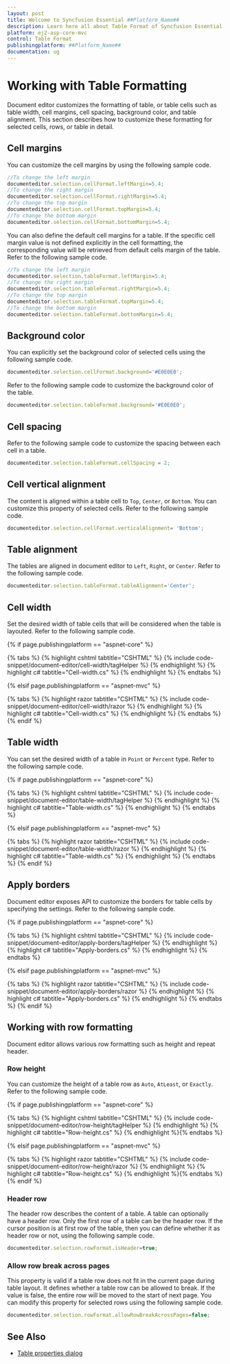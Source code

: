 ```yaml
---
layout: post
title: Welcome to Syncfusion Essential ##Platform_Name##
description: Learn here all about Table Format of Syncfusion Essential ##Platform_Name## widgets based on HTML5 and jQuery.
platform: ej2-asp-core-mvc
control: Table Format
publishingplatform: ##Platform_Name##
documentation: ug
---
```



# Working with Table Formatting

Document editor customizes the formatting of table, or table cells such as table width, cell margins, cell spacing, background color, and table alignment. This section describes how to customize these formatting for selected cells, rows, or table in detail.

## Cell margins

You can customize the cell margins by using the following sample code.

```typescript
//To change the left margin
documenteditor.selection.cellFormat.leftMargin=5.4;
//To change the right margin
documenteditor.selection.cellFormat.rightMargin=5.4;
//To change the top margin
documenteditor.selection.cellFormat.topMargin=5.4;
//To change the bottom margin
documenteditor.selection.cellFormat.bottomMargin=5.4;
```

You can also define the default cell margins for a table. If the specific cell margin value is not defined explicitly in the cell formatting, the corresponding value will be retrieved from default cells margin of the table. Refer to the following sample code.

```typescript
//To change the left margin
documenteditor.selection.tableFormat.leftMargin=5.4;
//To change the right margin
documenteditor.selection.tableFormat.rightMargin=5.4;
//To change the top margin
documenteditor.selection.tableFormat.topMargin=5.4;
//To change the bottom margin
documenteditor.selection.tableFormat.bottomMargin=5.4;
```

## Background color

You can explicitly set the background color of selected cells using the following sample code.

```typescript
documenteditor.selection.cellFormat.background='#E0E0E0';
```

Refer to the following sample code to customize the background color of the table.

```typescript
documenteditor.selection.tableFormat.background='#E0E0E0';
```

## Cell spacing

Refer to the following sample code to customize the spacing between each cell in a table.

```typescript
documenteditor.selection.tableFormat.cellSpacing = 2;
```

## Cell vertical alignment

The content is aligned within a table cell to `Top`, `Center`, or `Bottom`. You can customize this property of selected cells. Refer to the following sample code.

```typescript
documenteditor.selection.cellFormat.verticalAlignment= 'Bottom';
```

## Table alignment

The tables are aligned in document editor to `Left`, `Right`, or `Center`. Refer to the following sample code.

```typescript
documenteditor.selection.tableFormat.tableAlignment='Center';
```

## Cell width

Set the desired width of table cells that will be considered when the table is layouted. Refer to the following sample code.

{% if page.publishingplatform == "aspnet-core" %}

{% tabs %}
{% highlight cshtml tabtitle="CSHTML" %}
{% include code-snippet/document-editor/cell-width/tagHelper %}
{% endhighlight %}
{% highlight c# tabtitle="Cell-width.cs" %}
{% endhighlight %}
{% endtabs %}

{% elsif page.publishingplatform == "aspnet-mvc" %}

{% tabs %}
{% highlight razor tabtitle="CSHTML" %}
{% include code-snippet/document-editor/cell-width/razor %}
{% endhighlight %}
{% highlight c# tabtitle="Cell-width.cs" %}
{% endhighlight %}
{% endtabs %}
{% endif %}



## Table width

You can set the desired width of a table in `Point` or `Percent` type. Refer to the following sample code.

{% if page.publishingplatform == "aspnet-core" %}

{% tabs %}
{% highlight cshtml tabtitle="CSHTML" %}
{% include code-snippet/document-editor/table-width/tagHelper %}
{% endhighlight %}
{% highlight c# tabtitle="Table-width.cs" %}
{% endhighlight %}
{% endtabs %}

{% elsif page.publishingplatform == "aspnet-mvc" %}

{% tabs %}
{% highlight razor tabtitle="CSHTML" %}
{% include code-snippet/document-editor/table-width/razor %}
{% endhighlight %}
{% highlight c# tabtitle="Table-width.cs" %}
{% endhighlight %}
{% endtabs %}
{% endif %}



## Apply borders

Document editor exposes API to customize the borders for table cells by specifying the settings. Refer to the following sample code.

{% if page.publishingplatform == "aspnet-core" %}

{% tabs %}
{% highlight cshtml tabtitle="CSHTML" %}
{% include code-snippet/document-editor/apply-borders/tagHelper %}
{% endhighlight %}
{% highlight c# tabtitle="Apply-borders.cs" %}
{% endhighlight %}
{% endtabs %}

{% elsif page.publishingplatform == "aspnet-mvc" %}

{% tabs %}
{% highlight razor tabtitle="CSHTML" %}
{% include code-snippet/document-editor/apply-borders/razor %}
{% endhighlight %}
{% highlight c# tabtitle="Apply-borders.cs" %}
{% endhighlight %}
{% endtabs %}
{% endif %}



## Working with row formatting

Document editor allows various row formatting such as height and repeat header.

### Row height

You can customize the height of a table row as `Auto`, `AtLeast`, or `Exactly`. Refer to the following sample code.

{% if page.publishingplatform == "aspnet-core" %}

{% tabs %}
{% highlight cshtml tabtitle="CSHTML" %}
{% include code-snippet/document-editor/row-height/tagHelper %}
{% endhighlight %}
{% highlight c# tabtitle="Row-height.cs" %}
{% endhighlight %}{% endtabs %}

{% elsif page.publishingplatform == "aspnet-mvc" %}

{% tabs %}
{% highlight razor tabtitle="CSHTML" %}
{% include code-snippet/document-editor/row-height/razor %}
{% endhighlight %}
{% highlight c# tabtitle="Row-height.cs" %}
{% endhighlight %}{% endtabs %}
{% endif %}



### Header row

The header row describes the content of a table. A table can optionally have a header row. Only the first row of a table can be the header row. If the cursor position is at first row of the table, then you can define whether it as header row or not, using the following sample code.

```typescript
documenteditor.selection.rowFormat.isHeader=true;
```

### Allow row break across pages

This property is valid if a table row does not fit in the current page during table layout. It defines whether a table row can be allowed to break. If the value is false, the entire row will be moved to the start of next page. You can modify this property for selected rows using the following sample code.

```typescript
documenteditor.selection.rowFormat.allowRowBreakAcrossPages=false;
```

## See Also

* [Table properties dialog](../../document-editor/dialog#table-properties-dialog)